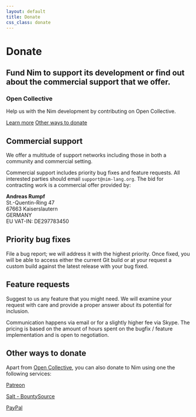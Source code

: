 ```yaml
---
layout: default
title: Donate
css_class: donate
---
```


<h1 class="text-centered page-title main-heading">Donate</h1>
<h2 class="text-centered page-subtitle">
  Fund Nim to support its development or find out about the commercial
  support that we offer.
</h2>

<section class="background-faded call-to-action">
  <section class="content text-centered">
    <h1>Open Collective</h1>
    <div class="pure-g center">
      <div class="pure-u-1-2">
        <p>
          Help us with the Nim development by contributing on Open Collective.
        </p>
      </div>
    </div>
    <a class="pure-button pure-button-primary" href="https://opencollective.com/nim">Learn more</a>
    <a class="pure-button" href="#other-ways-to-donate">Other ways to donate</a>
  </section>
</section>

<section class="content slim" markdown="1">

# Commercial support

We offer a multitude of support networks including those in both a community
and commercial setting.

Commercial support includes priority bug fixes and feature requests. All
interested parties should email ``support@nim-lang.org``. The bid for
contracting work is a commercial offer provided by:

**Andreas Rumpf**<br/>
St.-Quentin-Ring 47<br/>
67663 Kaiserslautern<br/>
GERMANY<br/>
EU VAT-IN: DE297783450<br/>

## Priority bug fixes

File a bug report; we will address it with the highest priority.
Once fixed, you will be able to access either the current Git build or
at your request a custom build against the latest release with your bug fixed.

## Feature requests

Suggest to us any feature that you might need. We will examine your request
with care and provide a proper answer about its potential for inclusion.

Communication happens via email or for a slightly higher fee via Skype.
The pricing is based on the amount of hours spent on the bugfix / feature
implementation and is open to negotiation.

# Other ways to donate

Apart from [Open Collective](https://opencollective.com/nim), you can also donate
to Nim using one the following services:

<i class="fa fa-credit-card" aria-hidden="true"></i>
[Patreon](https://www.patreon.com/araq)

<i class="fa fa-money-bill-alt" aria-hidden="true"></i>
[Salt - BountySource](https://salt.bountysource.com/teams/nim)

<i class="fab fa-paypal" aria-hidden="true"></i>
[PayPal](https://www.paypal.com/cgi-bin/webscr?cmd=_s-xclick&hosted_button_id=FLWX5V2PMAXAU)

</section>
